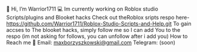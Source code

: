  👋 Hi, I’m Warrior1711
 💻 Im currently working on Roblox studio Scripts/plugins and Blooket hacks
 Check out theRoblox sripts respo here-https://github.com/Warrior1711/Roblox-Studio-Scripts-and-Help.git
 To gain accses to The blooket hacks, simply follow me so I can add You to the respo (im not asking for follows, you can unfollow after i add you)
How to Reach me 📧
Email: maxborzyszkowski@gmail.com
Telegram: (soon)
<!---
Warrior1711/Warrior1711 is a ✨ special ✨ repository because its `README.md` (this file) appears on your GitHub profile.
You can click the Preview link to take a look at your changes.
--->
